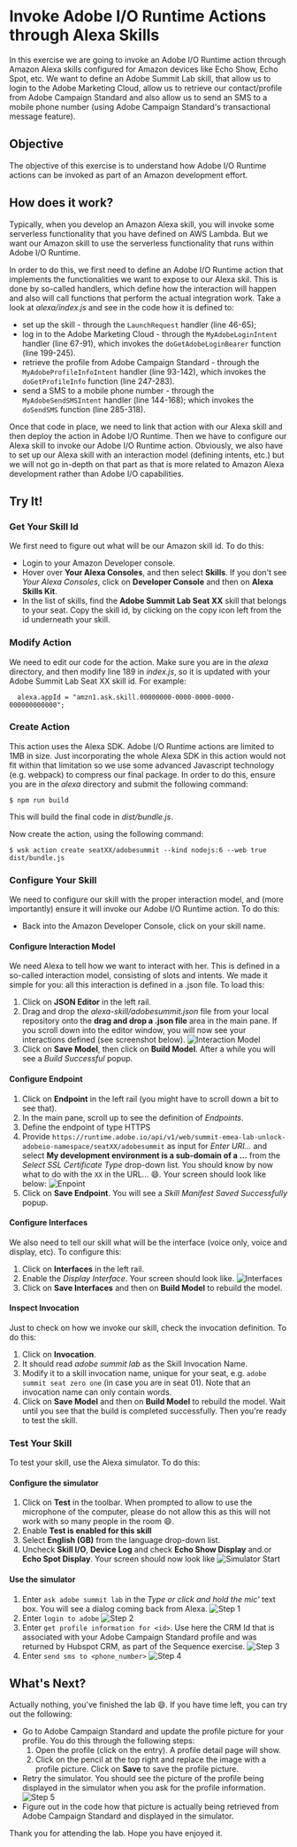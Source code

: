# Invoke Adobe I/O Runtime Actions through Alexa Skills
In this exercise we are going to invoke an Adobe I/O Runtime action through Amazon Alexa skills configured for Amazon devices like Echo Show, Echo Spot, etc. We want to define an Adobe Summit Lab skill, that allow us to login to the Adobe Marketing Cloud, allow us to retrieve our contact/profile from Adobe Campaign Standard and also allow us to send an SMS to a mobile phone number (using Adobe Campaign Standard's transactional message feature).

## Objective
The objective of this exercise is to understand how Adobe I/O Runtime actions can be invoked as part of an Amazon development effort.

## How does it work?
Typically, when you develop an Amazon Alexa skill, you will invoke some serverless functionality that you have defined on AWS Lambda. But we want our Amazon skill to use the serverless functionality that runs within Adobe I/O Runtime.

In order to do this, we first need to define an Adobe I/O Runtime action that implements the functionalities we want to expose to our Alexa skil. This is done by so-called handlers, which define how the interaction will happen and also will call functions that perform the actual integration work. Take a look at *alexa/index.js* and see in the code how it is defined to:
* set up the skill - through the `LaunchRequest` handler (line 46-65);
* log in to the Adobe Marketing Cloud - through the `MyAdobeLoginIntent` handler (line 67-91), which invokes the `doGetAdobeLoginBearer` function (line 199-245).
* retrieve the profile from Adobe Campaign Standard - through the `MyAdobeProfileInfoIntent` handler (line 93-142), which invokes the `doGetProfileInfo` function (line 247-283).
* send a SMS to a mobile phone number - through the `MyAdobeSendSMSIntent` handler (line 144-168); which invokes the `doSendSMS` function (line 285-318).

Once that code in place, we need to link that action with our Alexa skill and then deploy the action in Adobe I/O Runtime.
Then we have to configure our Alexa skill to invoke our Adobe I/O Runtime action. Obviously, we also have to set up our Alexa skill with an interaction model (defining intents, etc.) but we will not go in-depth on that part as that is more related to Amazon Alexa development rather than Adobe I/O capabilities.

## Try It!

### Get Your Skill Id
We first need to figure out what will be our Amazon skill id. To do this:
* Login to your Amazon Developer console.
* Hover over **Your Alexa Consoles**, and then select **Skills**. If you don't see *Your Alexa Consoles*, click on **Developer Console** and then on **Alexa Skills Kit**.
* In the list of skills, find the **Adobe Summit Lab Seat XX** skill that belongs to your seat. Copy the skill id, by clicking on the copy icon left from the id underneath your skill.

### Modify Action
We need to edit our code for the action. Make sure you are in the *alexa* directory, and then modify line 189 in *index.js*, so it is updated with your Adobe Summit Lab Seat XX skill id. For example:
```
  alexa.appId = "amzn1.ask.skill.00000000-0000-0000-0000-000000000000";
```

### Create Action
This action uses the Alexa SDK. Adobe I/O Runtime actions are limited to 1MB in size. Just incorporating the whole Alexa SDK in this action would not fit within that limitation so we use some advanced Javascript technology (e.g. webpack) to compress our final package. In order to do this, ensure you are in the *alexa* directory and submit the following command:
```
$ npm run build
```
This will build the final code in *dist/bundle.js*.

Now create the action, using the following command:
```
$ wsk action create seatXX/adobesummit --kind nodejs:6 --web true  dist/bundle.js   
```

### Configure Your Skill
We need to configure our skill with the proper interaction model, and (more importantly) ensure it will invoke our Adobe I/O Runtime action. To do this:
* Back into the Amazon Developer Console, click on your skill name.

#### Configure Interaction Model
We need Alexa to tell how we want to interact with her. This is defined in a so-called interaction model, consisting of slots and intents. We made it simple for you: all this interaction is defined in a .json file. To load this:
1. Click on **JSON Editor** in the left rail.
2. Drag and drop the *alexa-skill/adobesummit.json* file from your local repository onto the **drag and drop a .json file** area in the main pane. If you scroll down into the editor window, you will now see your interactions defined (see screenshot below).
![Interaction Model](../images/interactionmodel.png)
3. Click on **Save Model**, then click on **Build Model**. After a while you will see a *Build Successful* popup.

#### Configure Endpoint
1. Click on **Endpoint** in the left rail (you might have to scroll down a bit to see that).
2. In the main pane, scroll up to see the definition of *Endpoints*.
3. Define the endpoint of type HTTPS
4. Provide `https://runtime.adobe.io/api/v1/web/summit-emea-lab-unlock-adobeio-namespace/seatXX/adobesummit` as input for *Enter URI...* and select **My development environment is a sub-domain of a ...** from the *Select SSL Certificate Type* drop-down list. You should know by now what to do with the `XX` in the URL... :smile:. Your screen should look like below:
![Enpoint](../images/endpoint.png)
5. Click on **Save Endpoint**. You will see a *Skill Manifest Saved Successfully* popup.

#### Configure Interfaces
We also need to tell our skill what will be the interface (voice only, voice and display, etc). To configure this:
1. Click on **Interfaces** in the left rail.
2. Enable the *Display Interface*. Your screen should look like.
![Interfaces](../images/interfaces.png)
3. Click on **Save Interfaces** and then on **Build Model** to rebuild the model.

#### Inspect Invocation
Just to check on how we invoke our skill, check the invocation definition. To do this:
1. Click on **Invocation**.
2. It should read *adobe summit lab* as the Skill Invocation Name.
3. Modify it to a skill invocation name, unique for your seat, e.g. `adobe summit seat zero one` (in case you are in seat 01). Note that an invocation name can only contain words.
4. Click on **Save Model** and then on **Build Model** to rebuild the model.
Wait until you see that the build is completed successfully. Then you're ready to test the skill.


### Test Your Skill
To test your skill, use the Alexa simulator. To do this:
#### Configure the simulator
1. Click on **Test** in the toolbar. When prompted to allow to use the microphone of the computer, please do not allow this as this will not work with so many people in the room :smile:.
2. Enable **Test is enabled for this skill**
3. Select **English (GB)** from the language drop-down list.
4. Uncheck **Skill I/O**, **Device Log** and check **Echo Show Display** and.or **Echo Spot Display**. Your screen should now look like
![Simulator Start](../images/simulatorbegin.png)

#### Use the simulator
1. Enter `ask adobe summit lab` in the *Type or click and hold the mic'* text box. You will see a dialog coming back from Alexa.
![Step 1](../images/simulator1.png)
2. Enter `login to adobe`
![Step 2](../images/simulator2.png)
3. Enter `get profile information for <id>`. Use here the CRM Id that is associated with your Adobe Campaign Standard profile and was returned by Hubspot CRM, as part of the Sequence exercise.
![Step 3](../images/simulator3.png)
4. Enter `send sms to <phone_number>`
![Step 4](../images/simulator4.png)


## What's Next?
Actually nothing, you've finished the lab :smile:. If you have time left, you can try out the following:
* Go to Adobe Campaign Standard and update the profile picture for your profile. You do this through the following steps:
  1. Open the profile (click on the entry). A profile detail page will show.
  2. Click on the pencil at the top right and replace the image with a profile picture. Click on **Save** to save the profile picture.
* Retry the simulator. You should see the picture of the profile being displayed in the simulator when you ask for the profile information.
![Step 5](../images/simulator5.png)
* Figure out in the code how that picture is actually being retrieved from Adobe Campaign Standard and displayed in the simulator.

Thank you for attending the lab. Hope you have enjoyed it.

